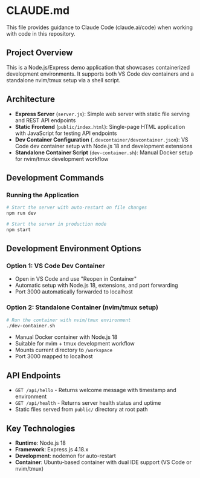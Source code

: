 # CLAUDE.md

This file provides guidance to Claude Code (claude.ai/code) when working with code in this repository.

## Project Overview

This is a Node.js/Express demo application that showcases containerized development environments. It supports both VS Code dev containers and a standalone nvim/tmux setup via a shell script.

## Architecture

- **Express Server** (`server.js`): Simple web server with static file serving and REST API endpoints
- **Static Frontend** (`public/index.html`): Single-page HTML application with JavaScript for testing API endpoints
- **Dev Container Configuration** (`.devcontainer/devcontainer.json`): VS Code dev container setup with Node.js 18 and development extensions
- **Standalone Container Script** (`dev-container.sh`): Manual Docker setup for nvim/tmux development workflow

## Development Commands

### Running the Application
```bash
# Start the server with auto-restart on file changes
npm run dev

# Start the server in production mode
npm start
```

## Development Environment Options

### Option 1: VS Code Dev Container
- Open in VS Code and use "Reopen in Container"
- Automatic setup with Node.js 18, extensions, and port forwarding
- Port 3000 automatically forwarded to localhost

### Option 2: Standalone Container (nvim/tmux setup)
```bash
# Run the container with nvim/tmux environment
./dev-container.sh
```
- Manual Docker container with Node.js 18
- Suitable for nvim + tmux development workflow
- Mounts current directory to `/workspace`
- Port 3000 mapped to localhost

## API Endpoints

- `GET /api/hello` - Returns welcome message with timestamp and environment
- `GET /api/health` - Returns server health status and uptime
- Static files served from `public/` directory at root path

## Key Technologies

- **Runtime**: Node.js 18
- **Framework**: Express.js 4.18.x
- **Development**: nodemon for auto-restart
- **Container**: Ubuntu-based container with dual IDE support (VS Code or nvim/tmux)
